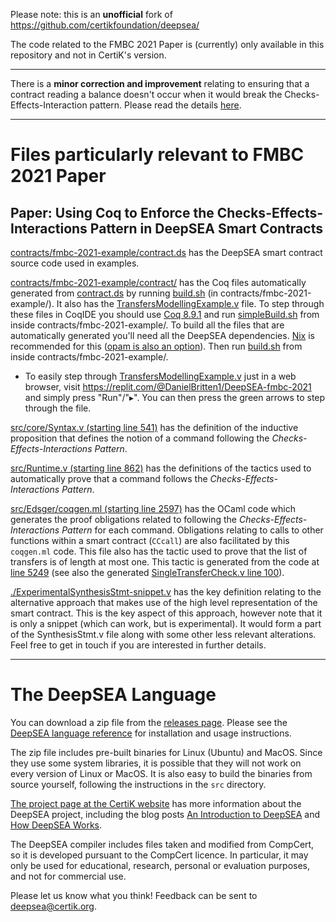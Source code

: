 Please note: this is an **unofficial** fork of https://github.com/certikfoundation/deepsea/

The code related to the FMBC 2021 Paper is (currently) only available in this repository and not in CertiK's version.

----------

There is a **minor correction and improvement** relating to ensuring that a contract reading a balance doesn't occur when it would break the Checks-Effects-Interaction pattern. Please read the details [here](Comment-on-balance-checking.md).

----------
# Files particularly relevant to FMBC 2021 Paper

## Paper: Using Coq to Enforce the Checks-Effects-Interactions Pattern in DeepSEA Smart Contracts

[contracts/fmbc-2021-example/contract.ds](contracts/fmbc-2021-example/contract.ds) has the DeepSEA smart contract source code used in examples.

[contracts/fmbc-2021-example/contract/](https://github.com/Coda-Coda/deepsea-1/tree/fmbc-2021/contracts/fmbc-2021-example) has the Coq files automatically generated from [contract.ds](contracts/fmbc-2021-example/contract.ds) by running [build.sh](contracts/fmbc-2021-example/build.sh) (in contracts/fmbc-2021-example/). It also has the [TransfersModellingExample.v](contracts/fmbc-2021-example/contract/TransfersModellingExample.v) file. To step through these files in CoqIDE you should use [Coq 8.9.1](https://github.com/coq/coq/releases/tag/V8.9.1) and run [simpleBuild.sh](contracts/fmbc-2021-example/simpleBuild.sh) from inside contracts/fmbc-2021-example/. To build all the files that are automatically generated you'll need all the DeepSEA dependencies. [Nix](https://nixos.org/) is recommended for this ([opam is also an option](src/README.md)). Then run [build.sh](contracts/fmbc-2021-example/build.sh) from inside contracts/fmbc-2021-example/.
  - To easily step through [TransfersModellingExample.v](contracts/fmbc-2021-example/contract/TransfersModellingExample.v) just in a web browser, visit https://replit.com/@DanielBritten1/DeepSEA-fmbc-2021 and simply press "Run"/"▸". You can then press the green arrows to step through the file.

[src/core/Syntax.v (starting line 541)](https://github.com/Coda-Coda/deepsea-1/blob/fmbc-2021/src/core/Syntax.v#L541) has the definition of the inductive proposition that defines the notion of a command following the *Checks-Effects-Interactions Pattern*.

[src/Runtime.v (starting line 862)](https://github.com/Coda-Coda/deepsea-1/blob/fmbc-2021/src/Runtime.v#L862) has the definitions of the tactics used to automatically prove that a command follows the *Checks-Effects-Interactions Pattern*.

[src/Edsger/coqgen.ml (starting line 2597)](https://github.com/Coda-Coda/deepsea-1/blob/fmbc-2021/src/Edsger/coqgen.ml#L2597) has the OCaml code which generates the proof obligations related to following the *Checks-Effects-Interactions Pattern* for each command. Obligations relating to calls to other functions within a smart contract (`CCcall`) are also facilitated by this `coqgen.ml` code. This file also has the tactic used to prove that the list of transfers is of length at most one. This tactic is generated from the code at [line 5249](https://github.com/Coda-Coda/deepsea-1/blob/fmbc-2021/src/Edsger/coqgen.ml#L5249) (see also the generated [SingleTransferCheck.v line 100](https://github.com/Coda-Coda/deepsea-1/blob/fmbc-2021/contracts/fmbc-2021-example/contract/SingleTransferCheck.v#L100)).


[./ExperimentalSynthesisStmt-snippet.v](./ExperimentalSynthesisStmt-snippet.v) has the key definition relating to the alternative approach that makes use of the high level representation of the smart contract. This is the key aspect of this approach, however note that it is only a snippet (which can work, but is experimental). It would form a part of the SynthesisStmt.v file along with some other less relevant alterations. Feel free to get in touch if you are interested in further details.

----------

# The DeepSEA Language

You can download a zip file from the [releases
page](https://github.com/CertiKFoundation/deepsea/releases). Please see the [DeepSEA language reference](https://github.com/CertiKFoundation/deepsea/blob/master/DeepSEA%20language%20reference.pdf) for installation and usage instructions.  

The zip file includes pre-built binaries for Linux (Ubuntu) and MacOS. Since they use some system libraries, it is possible that they will not work on every version of Linux or MacOS. It is also easy to build the binaries from source yourself, following the instructions in the `src` directory.

[The project page at the CertiK website](https://certik.io/research/deepsea/)
has more information about the DeepSEA project, including the blog posts [An Introduction to DeepSEA](https://certik.io/blog/technology/an-introduction-to-deepsea) and [How DeepSEA Works](https://certik.io/blog/technology/how-deepsea-works-with-an-example-token-contact/).  

The DeepSEA compiler includes files taken and modified from CompCert, so it is developed pursuant to the CompCert licence. In particular, it may only be used for educational, research, personal or evaluation purposes, and not for commercial use.

Please let us know what you think! Feedback can be sent to deepsea@certik.org. 
